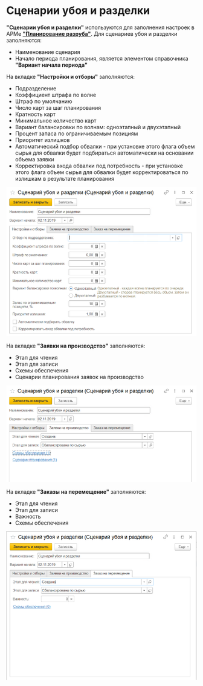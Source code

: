 # Сценарии убоя и разделки

**"Сценарии убоя и разделки"** используются для заполнения настроек в АРМе [**"Планирование разруба"**](PlanningOfTheCut.md). Для сценариев убоя и разделки заполняются:

- Наименование сценария
- Начало периода планирования, является элементом справочника **"Вариант начала периода"**

На вкладке **"Настройки и отборы"** заполняются:

- Подразделение
- Коэффициент штрафа по волне
- Штраф по умолчанию
- Число карт за шаг планирования
- Кратность карт
- Минимальное количество карт
- Вариант балансировки по волнам: одноэтапный и двухэтапный
- Процент запаса по ограничиваемым позициям
- Приоритет излишков
- Автоматический подбор обвалки - при установке этого флага объем сырья для обвалки будет подбираться автоматически на основании объема заявки
- Корректировка входа обвалки под потребность - при установке этого флага объем сырья для обвалки будет корректироваться по излишкам в результате планирования

[![1][1]][1]

На вкладке **"Заявки на производство"** заполняются:

- Этап для чтения
- Этап для записи
- Схемы обеспечения
- Сценарии планирования заявок на производство

[![2][2]][2]

На вкладке **"Заказы на перемещение"** заполняются:

- Этап для чтения
- Этап для записи
- Важность
- Схемы обеспечения

[![3][3]][3]

[1]: SlaughterAndButcheringScenarios.assets/1.png
[2]: SlaughterAndButcheringScenarios.assets/2.png
[3]: SlaughterAndButcheringScenarios.assets/3.png
